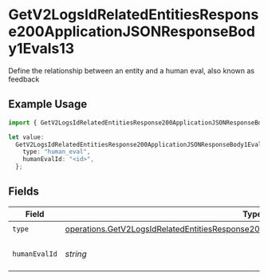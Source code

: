# GetV2LogsIdRelatedEntitiesResponse200ApplicationJSONResponseBody1Evals13

Define the relationship between an entity and a human eval, also known as feedback

## Example Usage

```typescript
import { GetV2LogsIdRelatedEntitiesResponse200ApplicationJSONResponseBody1Evals13 } from "orq-poc-typescript-multi-env-version/models/operations";

let value:
  GetV2LogsIdRelatedEntitiesResponse200ApplicationJSONResponseBody1Evals13 = {
    type: "human_eval",
    humanEvalId: "<id>",
  };
```

## Fields

| Field                                                                                                                                                                                              | Type                                                                                                                                                                                               | Required                                                                                                                                                                                           | Description                                                                                                                                                                                        |
| -------------------------------------------------------------------------------------------------------------------------------------------------------------------------------------------------- | -------------------------------------------------------------------------------------------------------------------------------------------------------------------------------------------------- | -------------------------------------------------------------------------------------------------------------------------------------------------------------------------------------------------- | -------------------------------------------------------------------------------------------------------------------------------------------------------------------------------------------------- |
| `type`                                                                                                                                                                                             | [operations.GetV2LogsIdRelatedEntitiesResponse200ApplicationJSONResponseBody1Evals13Type](../../models/operations/getv2logsidrelatedentitiesresponse200applicationjsonresponsebody1evals13type.md) | :heavy_check_mark:                                                                                                                                                                                 | N/A                                                                                                                                                                                                |
| `humanEvalId`                                                                                                                                                                                      | *string*                                                                                                                                                                                           | :heavy_check_mark:                                                                                                                                                                                 | The id of the resource                                                                                                                                                                             |